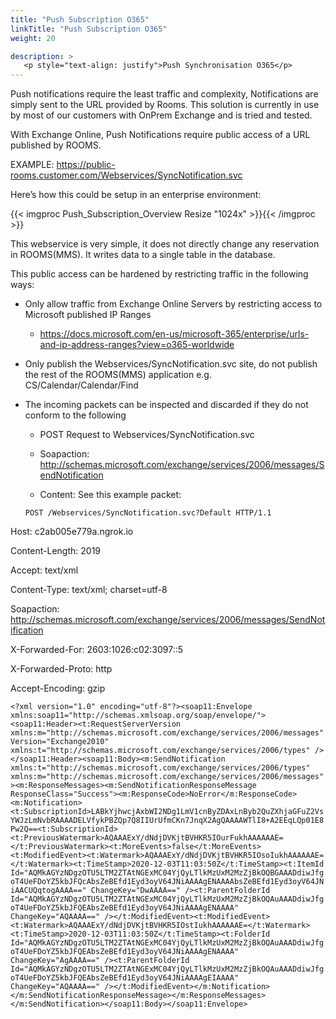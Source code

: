 ```yaml
---
title: "Push Subscription O365"
linkTitle: "Push Subscription O365"
weight: 20

description: >
   <p style="text-align: justify">Push Synchronisation O365</p>
---
```


Push notifications require the least traffic and complexity, Notifications are simply sent to the URL provided by Rooms. This solution is currently in use by most of our customers with OnPrem Exchange and is tried and tested.

With Exchange Online, Push Notifications require public access of a URL published by ROOMS.

EXAMPLE: 
 https://public-rooms.customer.com/Webservices/SyncNotification.svc

Here’s how this could be setup in an enterprise environment:

{{< imgproc Push_Subscription_Overview Resize "1024x" >}}{{< /imgproc >}}


This webservice is very simple, it does not directly change any reservation in ROOMS(MMS). It writes data to a single table in the database.

This public access can be hardened by restricting traffic in the following ways:

- Only allow traffic from Exchange Online Servers by restricting access to Microsoft published IP Ranges

    - https://docs.microsoft.com/en-us/microsoft-365/enterprise/urls-and-ip-address-ranges?view=o365-worldwide

- Only publish the Webservices/SyncNotification.svc site, do not publish the rest of the ROOMS(MMS) application e.g. CS/Calendar/Calendar/Find

- The incoming packets can be inspected and discarded if they do not conform to the following

    - POST Request to Webservices/SyncNotification.svc

    - Soapaction: http://schemas.microsoft.com/exchange/services/2006/messages/SendNotification

    - Content: See this example packet:

	```
	POST /Webservices/SyncNotification.svc?Default HTTP/1.1

Host: c2ab005e779a.ngrok.io

Content-Length: 2019

Accept: text/xml

Content-Type: text/xml; charset=utf-8

Soapaction: http://schemas.microsoft.com/exchange/services/2006/messages/SendNotification

X-Forwarded-For: 2603:1026:c02:3097::5

X-Forwarded-Proto: http

Accept-Encoding: gzip

```<?xml version="1.0" encoding="utf-8"?><soap11:Envelope xmlns:soap11="http://schemas.xmlsoap.org/soap/envelope/"><soap11:Header><t:RequestServerVersion xmlns:m="http://schemas.microsoft.com/exchange/services/2006/messages" Version="Exchange2010" xmlns:t="http://schemas.microsoft.com/exchange/services/2006/types" /></soap11:Header><soap11:Body><m:SendNotification xmlns:t="http://schemas.microsoft.com/exchange/services/2006/types" xmlns:m="http://schemas.microsoft.com/exchange/services/2006/messages"><m:ResponseMessages><m:SendNotificationResponseMessage ResponseClass="Success"><m:ResponseCode>NoError</m:ResponseCode><m:Notification><t:SubscriptionId>LABkYjhwcjAxbWI2NDg1LmV1cnByZDAxLnByb2QuZXhjaGFuZ2VsYWJzLmNvbRAAAADELVfykPBZQp7Q8IIUrUfmCKn7JnqX2AgQAAAAWTlI8+A2EEqLQp01E8Pw2Q==<t:SubscriptionId><t:PreviousWatermark>AQAAAExY/dNdjDVKjtBVHKR5IOurFukhAAAAAAE=</t:PreviousWatermark><t:MoreEvents>false</t:MoreEvents><t:ModifiedEvent><t:Watermark>AQAAAExY/dNdjDVKjtBVHKR5IOsoIukhAAAAAAE=</t:Watermark><t:TimeStamp>2020-12-03T11:03:50Z</t:TimeStamp><t:ItemId Id="AQMkAGYzNDgzOTU5LTM2ZTAtNGExMC04YjQyLTlkMzUxM2MzZjBkOQBGAAADdiwJfgoT4UeFDoYZ5kbJFQcAbsZeBEfd1Eyd3oyV64JNiAAAAgENAAAAbsZeBEfd1Eyd3oyV64JNiAACUQqtogAAAA==" ChangeKey="DwAAAA==" /><t:ParentFolderId Id="AQMkAGYzNDgzOTU5LTM2ZTAtNGExMC04YjQyLTlkMzUxM2MzZjBkOQAuAAADdiwJfgoT4UeFDoYZ5kbJFQEAbsZeBEfd1Eyd3oyV64JNiAAAAgENAAAA" ChangeKey="AQAAAA==" /></t:ModifiedEvent><t:ModifiedEvent><t:Watermark>AQAAAExY/dNdjDVKjtBVHKR5IOstIukhAAAAAAE=</t:Watermark><t:TimeStamp>2020-12-03T11:03:50Z</t:TimeStamp><t:FolderId Id="AQMkAGYzNDgzOTU5LTM2ZTAtNGExMC04YjQyLTlkMzUxM2MzZjBkOQAuAAADdiwJfgoT4UeFDoYZ5kbJFQEAbsZeBEfd1Eyd3oyV64JNiAAAAgENAAAA" ChangeKey="AgAAAA==" /><t:ParentFolderId Id="AQMkAGYzNDgzOTU5LTM2ZTAtNGExMC04YjQyLTlkMzUxM2MzZjBkOQAuAAADdiwJfgoT4UeFDoYZ5kbJFQEAbsZeBEfd1Eyd3oyV64JNiAAAAgEIAAAA" ChangeKey="AQAAAA==" /></t:ModifiedEvent></m:Notification></m:SendNotificationResponseMessage></m:ResponseMessages></m:SendNotification></soap11:Body></soap11:Envelope>```

```